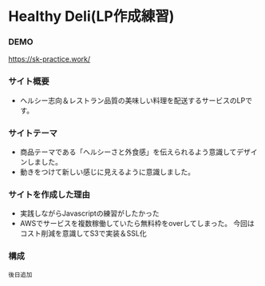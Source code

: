 # Healthy Deli(LP作成練習)

### DEMO
  https://sk-practice.work/

### サイト概要
  - ヘルシー志向＆レストラン品質の美味しい料理を配送するサービスのLPです。

### サイトテーマ
  - 商品テーマである「ヘルシーさと外食感」を伝えられるよう意識してデザインしました。
  - 動きをつけて新しい感じに見えるように意識しました。

### サイトを作成した理由
  - 実践しながらJavascriptの練習がしたかった
  - AWSでサービスを複数稼働していたら無料枠をoverしてしまった。
    今回はコスト削減を意識してS3で実装＆SSL化

### 構成
	後日追加